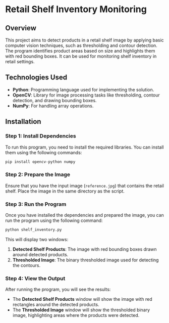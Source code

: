 
# Retail Shelf Inventory Monitoring

## Overview

This project aims to detect products in a retail shelf image by applying basic computer vision techniques, such as thresholding and contour detection. The program identifies product areas based on size and highlights them with red bounding boxes. It can be used for monitoring shelf inventory in retail settings.

## Technologies Used

- **Python**: Programming language used for implementing the solution.
- **OpenCV**: Library for image processing tasks like thresholding, contour detection, and drawing bounding boxes.
- **NumPy**: For handling array operations.

## Installation

### Step 1: Install Dependencies

To run this program, you need to install the required libraries. You can install them using the following commands:

```bash
pip install opencv-python numpy
````

### Step 2: Prepare the Image

Ensure that you have the input image (`reference.jpg`) that contains the retail shelf. Place the image in the same directory as the script.

### Step 3: Run the Program

Once you have installed the dependencies and prepared the image, you can run the program using the following command:

```bash
python shelf_inventory.py
```

This will display two windows:

1. **Detected Shelf Products**: The image with red bounding boxes drawn around detected products.
2. **Thresholded Image**: The binary thresholded image used for detecting the contours.

### Step 4: View the Output

After running the program, you will see the results:

* The **Detected Shelf Products** window will show the image with red rectangles around the detected products.
* The **Thresholded Image** window will show the thresholded binary image, highlighting areas where the products were detected.

